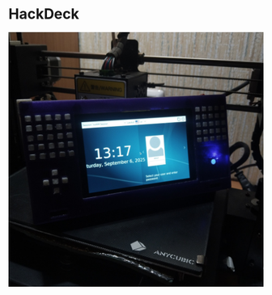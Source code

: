 # HackDeck
![pic](https://github.com/wolfer-uwu/cyberdeck-project/blob/main/pics/photo_2025-10-08_22-08-05.jpg)
